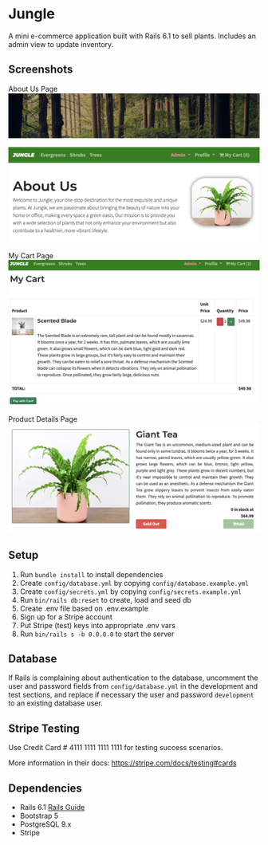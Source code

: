 # Jungle

A mini e-commerce application built with Rails 6.1 to sell plants. Includes an admin view to update inventory.   

## Screenshots
About Us Page
!["About Us Page"](https://github.com/v-lane/jungle-rails/blob/master/docs/about_us.png?raw=true)

My Cart Page
!["My Cart Page"](https://github.com/v-lane/jungle-rails/blob/master/docs/my_cart.png?raw=true)

Product Details Page
!["Product Details Page"](https://github.com/v-lane/jungle-rails/blob/master/docs/product_details.png?raw=true)




## Setup

1. Run `bundle install` to install dependencies
2. Create `config/database.yml` by copying `config/database.example.yml`
3. Create `config/secrets.yml` by copying `config/secrets.example.yml`
4. Run `bin/rails db:reset` to create, load and seed db
5. Create .env file based on .env.example
6. Sign up for a Stripe account
7. Put Stripe (test) keys into appropriate .env vars
8. Run `bin/rails s -b 0.0.0.0` to start the server

## Database

If Rails is complaining about authentication to the database, uncomment the user and password fields from `config/database.yml` in the development and test sections, and replace if necessary the user and password `development` to an existing database user.

## Stripe Testing

Use Credit Card # 4111 1111 1111 1111 for testing success scenarios.

More information in their docs: <https://stripe.com/docs/testing#cards>

## Dependencies

- Rails 6.1 [Rails Guide](http://guides.rubyonrails.org/v6.1/)
- Bootstrap 5
- PostgreSQL 9.x
- Stripe

